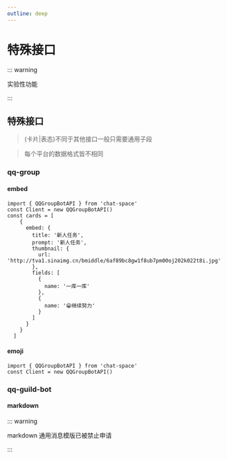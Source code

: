 ```yaml
---
outline: deep
---
```


# 特殊接口


::: warning

实验性功能

:::


## 特殊接口

> (卡片|表态)不同于其他接口一般只需要通用子段

> 每个平台的数据格式皆不相同

### qq-group

#### embed

```ts:line-numbers=1
import { QQGroupBotAPI } from 'chat-space'
const Client = new QQGroupBotAPI()
const cards = [
    {
      embed: {
        title: '新人任务',
        prompt: '新人任务',
        thumbnail: {
          url: 'http://tva1.sinaimg.cn/bmiddle/6af89bc8gw1f8ub7pm00oj202k022t8i.jpg'
        },
        fields: [
          {
            name: '一库一库'
          },
          {
            name: '😁继续努力'
          }
        ]
      }
    }
  ]

```

#### emoji

```ts:line-numbers=1
import { QQGroupBotAPI } from 'chat-space'
const Client = new QQGroupBotAPI()

```

### qq-guild-bot

#### markdown

::: warning

markdown 通用消息模版已被禁止申请

:::
